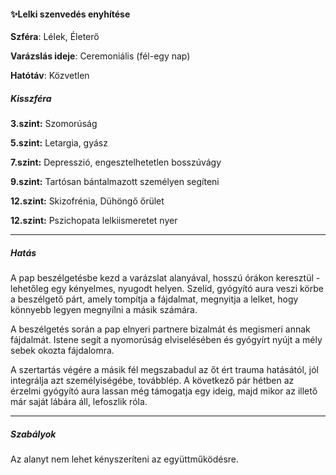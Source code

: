 #### ✨Lelki szenvedés enyhítése

**Szféra**: Lélek, Életerő

**Varázslás ideje**: Ceremoniális (fél-egy nap)

**Hatótáv**: Közvetlen

##### Kisszféra

**3.szint:** Szomorúság

**5.szint:** Letargia, gyász

**7.szint:** Depresszió, engesztelhetetlen bosszúvágy

**9.szint:** Tartósan bántalmazott személyen segíteni

**12.szint:** Skizofrénia, Dühöngő őrület

**12.szint:** Pszichopata lelkiismeretet nyer


---
##### Hatás

A pap beszélgetésbe kezd a varázslat alanyával, hosszú órákon keresztül - lehetőleg egy kényelmes, nyugodt helyen. Szelíd, gyógyító aura veszi körbe a beszélgető párt, amely tompítja a fájdalmat, megnyitja a lelket, hogy könnyebb legyen megnyílni a másik számára.

A beszélgetés során a pap elnyeri partnere bizalmát és megismeri annak fájdalmát. Istene segít a nyomorúság elviselésében és gyógyírt nyújt a mély sebek okozta fájdalomra.

A szertartás végére a másik fél megszabadul az őt ért trauma hatásától, jól integrálja azt személyiségébe, továbblép. A következő pár hétben az érzelmi gyógyító aura lassan még támogatja egy ideig, majd mikor az illető már saját lábára áll, lefoszlik róla.

---
##### Szabályok

Az alanyt nem lehet kényszeríteni az együttműködésre.
